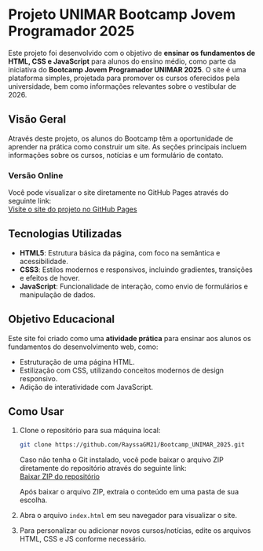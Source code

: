 # Projeto UNIMAR Bootcamp Jovem Programador 2025

Este projeto foi desenvolvido com o objetivo de **ensinar os fundamentos de HTML, CSS e JavaScript** para alunos do ensino médio, como parte da iniciativa do **Bootcamp Jovem Programador UNIMAR 2025**. O site é uma plataforma simples, projetada para promover os cursos oferecidos pela universidade, bem como informações relevantes sobre o vestibular de 2026.

## Visão Geral

Através deste projeto, os alunos do Bootcamp têm a oportunidade de aprender na prática como construir um site. As seções principais incluem informações sobre os cursos, notícias e um formulário de contato.

### Versão Online

Você pode visualizar o site diretamente no GitHub Pages através do seguinte link:  
[Visite o site do projeto no GitHub Pages](https://rayssagm21.github.io/Bootcamp_UNIMAR_2025/)

## Tecnologias Utilizadas

- **HTML5**: Estrutura básica da página, com foco na semântica e acessibilidade.
- **CSS3**: Estilos modernos e responsivos, incluindo gradientes, transições e efeitos de hover.
- **JavaScript**: Funcionalidade de interação, como envio de formulários e manipulação de dados.

## Objetivo Educacional

Este site foi criado como uma **atividade prática** para ensinar aos alunos os fundamentos do desenvolvimento web, como:
- Estruturação de uma página HTML.
- Estilização com CSS, utilizando conceitos modernos de design responsivo.
- Adição de interatividade com JavaScript.

## Como Usar

1. Clone o repositório para sua máquina local:
    ```bash
    git clone https://github.com/RayssaGM21/Bootcamp_UNIMAR_2025.git
    ```
   Caso não tenha o Git instalado, você pode baixar o arquivo ZIP diretamente do repositório através do seguinte link:  
    [Baixar ZIP do repositório](https://github.com/RayssaGM21/Bootcamp_UNIMAR_2025/archive/refs/heads/main.zip)

    Após baixar o arquivo ZIP, extraia o conteúdo em uma pasta de sua escolha.


2. Abra o arquivo `index.html` em seu navegador para visualizar o site.

3. Para personalizar ou adicionar novos cursos/notícias, edite os arquivos HTML, CSS e JS conforme necessário.
